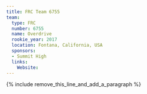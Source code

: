 ```yaml
---
title: FRC Team 6755
team:
  type: FRC
  number: 6755
  name: Overdrive
  rookie_year: 2017
  location: Fontana, California, USA
  sponsors:
  - Summit High
  links:
    Website:
---
```


{% include remove_this_line_and_add_a_paragraph %}